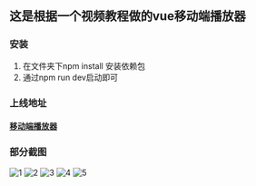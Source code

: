 ## 这是根据一个视频教程做的vue移动端播放器
### 安装
1. 在文件夹下npm install 安装依赖包
2. 通过npm run dev启动即可

### 上线地址
#### [移动端播放器](http://47.102.220.59:5000/#/recommend)

### 部分截图
![1](https://github.com/qianduanzhou/music/blob/master/static/rec.PNG)
![2](https://github.com/qianduanzhou/music/blob/master/static/rank.PNG)
![3](https://github.com/qianduanzhou/music/blob/master/static/singer.PNG)
![4](https://github.com/qianduanzhou/music/blob/master/static/musica.PNG)
![5](https://github.com/qianduanzhou/music/blob/master/static/music.PNG)


